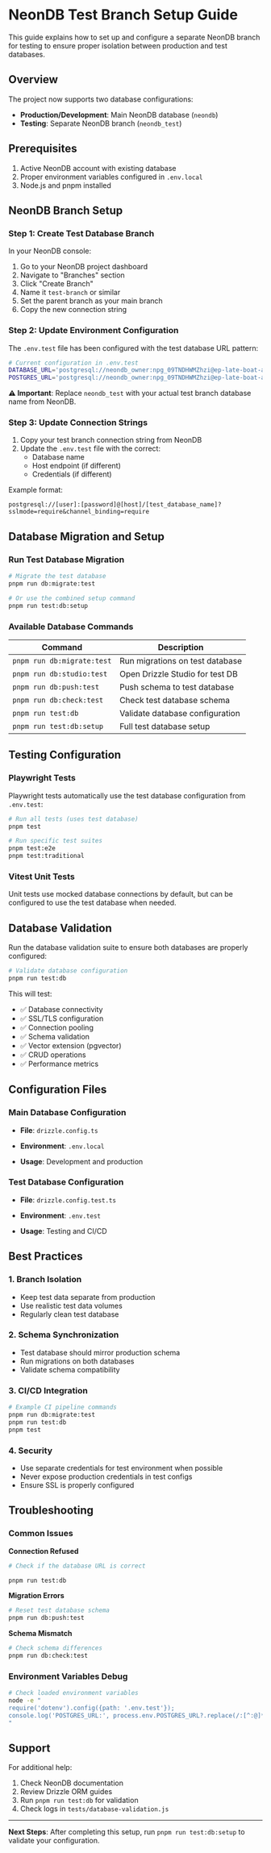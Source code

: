 # NeonDB Test Branch Setup Guide

This guide explains how to set up and configure a separate NeonDB branch for testing to ensure proper isolation between production and test databases.

## Overview

The project now supports two database configurations:


- **Production/Development**: Main NeonDB database (`neondb`)
- **Testing**: Separate NeonDB branch (`neondb_test`)

## Prerequisites

1. Active NeonDB account with existing database
2. Proper environment variables configured in `.env.local`
3. Node.js and pnpm installed

## NeonDB Branch Setup

### Step 1: Create Test Database Branch

In your NeonDB console:

1. Go to your NeonDB project dashboard
2. Navigate to "Branches" section
3. Click "Create Branch"
4. Name it `test-branch` or similar
5. Set the parent branch as your main branch
6. Copy the new connection string

### Step 2: Update Environment Configuration

The `.env.test` file has been configured with the test database URL pattern:

```bash
# Current configuration in .env.test
DATABASE_URL='postgresql://neondb_owner:npg_09TNDHWMZhzi@ep-late-boat-a8biqbk3-pooler.eastus2.azure.neon.tech/neondb_test?sslmode=require&channel_binding=require'
POSTGRES_URL='postgresql://neondb_owner:npg_09TNDHWMZhzi@ep-late-boat-a8biqbk3-pooler.eastus2.azure.neon.tech/neondb_test?sslmode=require&channel_binding=require'
```

**⚠️ Important**: Replace `neondb_test` with your actual test branch database name from NeonDB.

### Step 3: Update Connection Strings

1. Copy your test branch connection string from NeonDB
2. Update the `.env.test` file with the correct:
   - Database name
   - Host endpoint (if different)
   - Credentials (if different)


Example format:

```
postgresql://[user]:[password]@[host]/[test_database_name]?sslmode=require&channel_binding=require
```

## Database Migration and Setup

### Run Test Database Migration

```bash
# Migrate the test database
pnpm run db:migrate:test

# Or use the combined setup command
pnpm run test:db:setup
```

### Available Database Commands

| Command                    | Description                     |
| -------------------------- | ------------------------------- |
| `pnpm run db:migrate:test` | Run migrations on test database |
| `pnpm run db:studio:test`  | Open Drizzle Studio for test DB |
| `pnpm run db:push:test`    | Push schema to test database    |
| `pnpm run db:check:test`   | Check test database schema      |
| `pnpm run test:db`         | Validate database configuration |
| `pnpm run test:db:setup`   | Full test database setup        |

## Testing Configuration

### Playwright Tests

Playwright tests automatically use the test database configuration from `.env.test`:

```bash
# Run all tests (uses test database)
pnpm test

# Run specific test suites
pnpm test:e2e
pnpm test:traditional
```

### Vitest Unit Tests

Unit tests use mocked database connections by default, but can be configured to use the test database when needed.

## Database Validation

Run the database validation suite to ensure both databases are properly configured:

```bash
# Validate database configuration
pnpm run test:db
```


This will test:

- ✅ Database connectivity
- ✅ SSL/TLS configuration
- ✅ Connection pooling
- ✅ Schema validation
- ✅ Vector extension (pgvector)
- ✅ CRUD operations
- ✅ Performance metrics


## Configuration Files

### Main Database Configuration

- **File**: `drizzle.config.ts`

- **Environment**: `.env.local`
- **Usage**: Development and production

### Test Database Configuration

- **File**: `drizzle.config.test.ts`
- **Environment**: `.env.test`

- **Usage**: Testing and CI/CD

## Best Practices

### 1. Branch Isolation


- Keep test data separate from production
- Use realistic test data volumes
- Regularly clean test database


### 2. Schema Synchronization

- Test database should mirror production schema
- Run migrations on both databases
- Validate schema compatibility

### 3. CI/CD Integration


```bash
# Example CI pipeline commands
pnpm run db:migrate:test
pnpm run test:db
pnpm test
```

### 4. Security


- Use separate credentials for test environment when possible
- Never expose production credentials in test configs
- Ensure SSL is properly configured

## Troubleshooting


### Common Issues

**Connection Refused**

```bash
# Check if the database URL is correct

pnpm run test:db
```

**Migration Errors**

```bash
# Reset test database schema
pnpm run db:push:test
```

**Schema Mismatch**

```bash
# Check schema differences
pnpm run db:check:test
```

### Environment Variables Debug


```bash
# Check loaded environment variables
node -e "
require('dotenv').config({path: '.env.test'});
console.log('POSTGRES_URL:', process.env.POSTGRES_URL?.replace(/:[^:@]*@/, ':***@'));
"
```


## Support

For additional help:

1. Check NeonDB documentation
2. Review Drizzle ORM guides
3. Run `pnpm run test:db` for validation
4. Check logs in `tests/database-validation.js`

---

**Next Steps**: After completing this setup, run `pnpm run test:db:setup` to validate your configuration.
